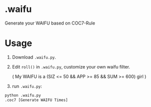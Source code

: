 # .waifu
Generate your WAIFU based on COC7-Rule

# Usage
1. Download `.waifu.py`.
2. Edit `roll()` in `.waifu.py`, customize your own waifu filter. 
   
   ( My WAIFU is a (SIZ <= 50 && APP >= 85 && SUM >= 600) girl )
3. run `.waifu.py`:
```python
python .waifu.py
.coc7 [Generate WAIFU Times]
```

